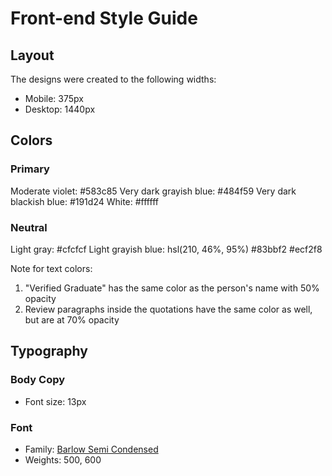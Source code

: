 # Front-end Style Guide

## Layout

The designs were created to the following widths:

- Mobile: 375px
- Desktop: 1440px

## Colors

### Primary

Moderate violet: #583c85
Very dark grayish blue:  #484f59
Very dark blackish blue: #191d24
White:  #ffffff

### Neutral

Light gray: #cfcfcf
Light grayish blue: hsl(210, 46%, 95%)  #83bbf2  #ecf2f8

Note for text colors:

1. "Verified Graduate" has the same color as the person's name with 50% opacity
2. Review paragraphs inside the quotations have the same color as well, but are at 70% opacity

## Typography

### Body Copy

- Font size: 13px

### Font

- Family: [Barlow Semi Condensed](https://fonts.google.com/specimen/Barlow+Semi+Condensed)
- Weights: 500, 600
